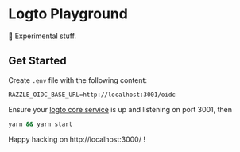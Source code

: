 # Logto Playground

🧪 Experimental stuff.

## Get Started

Create `.env` file with the following content:

```env
RAZZLE_OIDC_BASE_URL=http://localhost:3001/oidc
```

Ensure your [logto core service](https://github.com/logto-io/logto) is up and listening on port 3001, then

```bash
yarn && yarn start
```

Happy hacking on http://localhost:3000/ !
